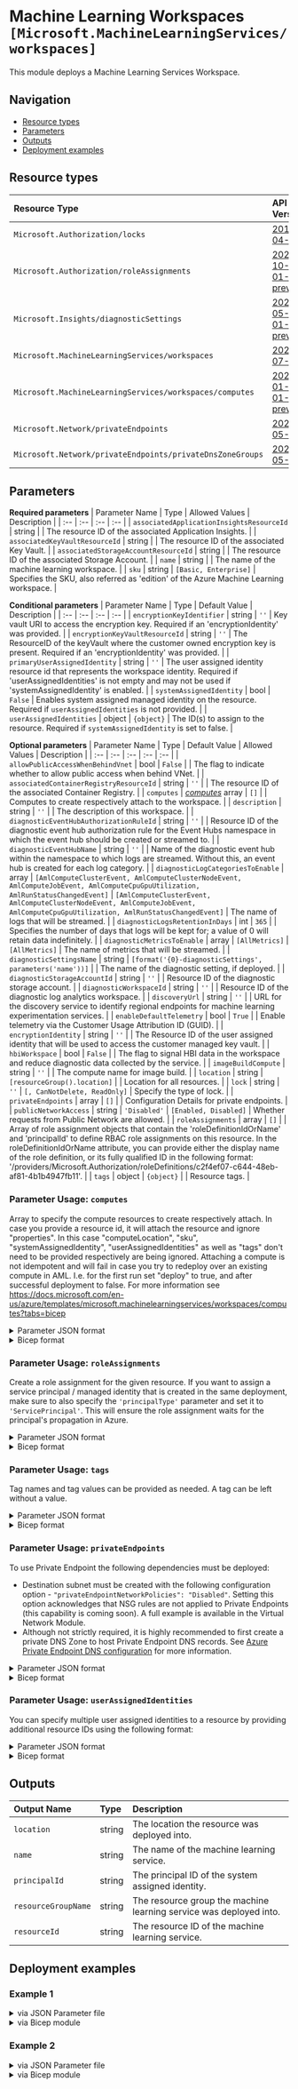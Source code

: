 # Machine Learning Workspaces `[Microsoft.MachineLearningServices/workspaces]`

This module deploys a Machine Learning Services Workspace.

## Navigation

- [Resource types](#Resource-types)
- [Parameters](#Parameters)
- [Outputs](#Outputs)
- [Deployment examples](#Deployment-examples)

## Resource types

| Resource Type | API Version |
| :-- | :-- |
| `Microsoft.Authorization/locks` | [2017-04-01](https://docs.microsoft.com/en-us/azure/templates/Microsoft.Authorization/2017-04-01/locks) |
| `Microsoft.Authorization/roleAssignments` | [2020-10-01-preview](https://docs.microsoft.com/en-us/azure/templates/Microsoft.Authorization/2020-10-01-preview/roleAssignments) |
| `Microsoft.Insights/diagnosticSettings` | [2021-05-01-preview](https://docs.microsoft.com/en-us/azure/templates/Microsoft.Insights/2021-05-01-preview/diagnosticSettings) |
| `Microsoft.MachineLearningServices/workspaces` | [2021-07-01](https://docs.microsoft.com/en-us/azure/templates/Microsoft.MachineLearningServices/2021-07-01/workspaces) |
| `Microsoft.MachineLearningServices/workspaces/computes` | [2022-01-01-preview](https://docs.microsoft.com/en-us/azure/templates/Microsoft.MachineLearningServices/2022-01-01-preview/workspaces/computes) |
| `Microsoft.Network/privateEndpoints` | [2021-05-01](https://docs.microsoft.com/en-us/azure/templates/Microsoft.Network/2021-05-01/privateEndpoints) |
| `Microsoft.Network/privateEndpoints/privateDnsZoneGroups` | [2021-05-01](https://docs.microsoft.com/en-us/azure/templates/Microsoft.Network/2021-05-01/privateEndpoints/privateDnsZoneGroups) |

## Parameters

**Required parameters**
| Parameter Name | Type | Allowed Values | Description |
| :-- | :-- | :-- | :-- |
| `associatedApplicationInsightsResourceId` | string |  | The resource ID of the associated Application Insights. |
| `associatedKeyVaultResourceId` | string |  | The resource ID of the associated Key Vault. |
| `associatedStorageAccountResourceId` | string |  | The resource ID of the associated Storage Account. |
| `name` | string |  | The name of the machine learning workspace. |
| `sku` | string | `[Basic, Enterprise]` | Specifies the SKU, also referred as 'edition' of the Azure Machine Learning workspace. |

**Conditional parameters**
| Parameter Name | Type | Default Value | Description |
| :-- | :-- | :-- | :-- |
| `encryptionKeyIdentifier` | string | `''` | Key vault URI to access the encryption key. Required if an 'encryptionIdentity' was provided. |
| `encryptionKeyVaultResourceId` | string | `''` | The ResourceID of the keyVault where the customer owned encryption key is present. Required if an 'encryptionIdentity' was provided. |
| `primaryUserAssignedIdentity` | string | `''` | The user assigned identity resource id that represents the workspace identity. Required if 'userAssignedIdentities' is not empty and may not be used if 'systemAssignedIdentity' is enabled. |
| `systemAssignedIdentity` | bool | `False` | Enables system assigned managed identity on the resource. Required if `userAssignedIdentities` is not provided. |
| `userAssignedIdentities` | object | `{object}` | The ID(s) to assign to the resource. Required if `systemAssignedIdentity` is set to false. |

**Optional parameters**
| Parameter Name | Type | Default Value | Allowed Values | Description |
| :-- | :-- | :-- | :-- | :-- |
| `allowPublicAccessWhenBehindVnet` | bool | `False` |  | The flag to indicate whether to allow public access when behind VNet. |
| `associatedContainerRegistryResourceId` | string | `''` |  | The resource ID of the associated Container Registry. |
| `computes` | _[computes](computes/readme.md)_ array | `[]` |  | Computes to create respectively attach to the workspace. |
| `description` | string | `''` |  | The description of this workspace. |
| `diagnosticEventHubAuthorizationRuleId` | string | `''` |  | Resource ID of the diagnostic event hub authorization rule for the Event Hubs namespace in which the event hub should be created or streamed to. |
| `diagnosticEventHubName` | string | `''` |  | Name of the diagnostic event hub within the namespace to which logs are streamed. Without this, an event hub is created for each log category. |
| `diagnosticLogCategoriesToEnable` | array | `[AmlComputeClusterEvent, AmlComputeClusterNodeEvent, AmlComputeJobEvent, AmlComputeCpuGpuUtilization, AmlRunStatusChangedEvent]` | `[AmlComputeClusterEvent, AmlComputeClusterNodeEvent, AmlComputeJobEvent, AmlComputeCpuGpuUtilization, AmlRunStatusChangedEvent]` | The name of logs that will be streamed. |
| `diagnosticLogsRetentionInDays` | int | `365` |  | Specifies the number of days that logs will be kept for; a value of 0 will retain data indefinitely. |
| `diagnosticMetricsToEnable` | array | `[AllMetrics]` | `[AllMetrics]` | The name of metrics that will be streamed. |
| `diagnosticSettingsName` | string | `[format('{0}-diagnosticSettings', parameters('name'))]` |  | The name of the diagnostic setting, if deployed. |
| `diagnosticStorageAccountId` | string | `''` |  | Resource ID of the diagnostic storage account. |
| `diagnosticWorkspaceId` | string | `''` |  | Resource ID of the diagnostic log analytics workspace. |
| `discoveryUrl` | string | `''` |  | URL for the discovery service to identify regional endpoints for machine learning experimentation services. |
| `enableDefaultTelemetry` | bool | `True` |  | Enable telemetry via the Customer Usage Attribution ID (GUID). |
| `encryptionIdentity` | string | `''` |  | The Resource ID of the user assigned identity that will be used to access the customer managed key vault. |
| `hbiWorkspace` | bool | `False` |  | The flag to signal HBI data in the workspace and reduce diagnostic data collected by the service. |
| `imageBuildCompute` | string | `''` |  | The compute name for image build. |
| `location` | string | `[resourceGroup().location]` |  | Location for all resources. |
| `lock` | string | `''` | `[, CanNotDelete, ReadOnly]` | Specify the type of lock. |
| `privateEndpoints` | array | `[]` |  | Configuration Details for private endpoints. |
| `publicNetworkAccess` | string | `'Disabled'` | `[Enabled, Disabled]` | Whether requests from Public Network are allowed. |
| `roleAssignments` | array | `[]` |  | Array of role assignment objects that contain the 'roleDefinitionIdOrName' and 'principalId' to define RBAC role assignments on this resource. In the roleDefinitionIdOrName attribute, you can provide either the display name of the role definition, or its fully qualified ID in the following format: '/providers/Microsoft.Authorization/roleDefinitions/c2f4ef07-c644-48eb-af81-4b1b4947fb11'. |
| `tags` | object | `{object}` |  | Resource tags. |


### Parameter Usage: `computes`

Array to specify the compute resources to create respectively attach.
In case you provide a resource id, it will attach the resource and ignore "properties". In this case "computeLocation", "sku", "systemAssignedIdentity", "userAssignedIdentities" as well as "tags" don't need to be provided respectively are being ignored.
Attaching a compute is not idempotent and will fail in case you try to redeploy over an existing compute in AML. I.e. for the first run set "deploy" to true, and after successful deployment to false.
For more information see https://docs.microsoft.com/en-us/azure/templates/microsoft.machinelearningservices/workspaces/computes?tabs=bicep

<details>

<summary>Parameter JSON format</summary>

```json
"computes": {
    "value": [
        // Attach existing resources
        {
            "name": "DefaultAKS",
            "location": "westeurope",
            "description": "Default AKS Cluster",
            "disableLocalAuth": false,
            "deployCompute": true,
            "computeType": "AKS",
            "resourceId": "/subscriptions/<<subscriptionId>>/resourceGroups/validation-rg/providers/Microsoft.ContainerService/managedClusters/xxx"
        },
        // Create new compute resource
        {
            "name": "DefaultCPU",
            "location": "westeurope",
            "computeLocation": "westeurope",
            "sku": "Basic",
            "systemAssignedIdentity": true,
            "userAssignedIdentities": {
                "/subscriptions/<<subscriptionId>>/resourcegroups/validation-rg/providers/Microsoft.ManagedIdentity/userAssignedIdentities/adp-<<namePrefix>>-az-msi-x-001": {}
            },
            "description": "Default CPU Cluster",
            "disableLocalAuth": false,
            "computeType": "AmlCompute",
            "properties": {
                "enableNodePublicIp": true,
                "isolatedNetwork": false,
                "osType": "Linux",
                "remoteLoginPortPublicAccess": "Disabled",
                "scaleSettings": {
                    "maxNodeCount": 3,
                    "minNodeCount": 0,
                    "nodeIdleTimeBeforeScaleDown": "PT5M"
                },
                "vmPriority": "Dedicated",
                "vmSize": "STANDARD_DS11_V2"
            }
        }
    ]
}
```

</details>

<details>

<summary>Bicep format</summary>

```bicep
computes: [
    // Attach existing resources
    {
        name: 'DefaultAKS'
        location: 'westeurope'
        description: 'Default AKS Cluster'
        disableLocalAuth: false
        deployCompute: true
        computeType: 'AKS'
        resourceId: '/subscriptions/<<subscriptionId>>/resourceGroups/validation-rg/providers/Microsoft.ContainerService/managedClusters/xxx'
    }
    // Create new compute resource
    {
        name: 'DefaultCPU'
        location: 'westeurope'
        computeLocation: 'westeurope'
        sku: 'Basic'
        systemAssignedIdentity: true
        userAssignedIdentities: {
            '/subscriptions/<<subscriptionId>>/resourcegroups/validation-rg/providers/Microsoft.ManagedIdentity/userAssignedIdentities/adp-<<namePrefix>>-az-msi-x-001': {}
        }
        description: 'Default CPU Cluster'
        disableLocalAuth: false
        computeType: 'AmlCompute'
        properties: {
            enableNodePublicIp: true
            isolatedNetwork: false
            osType: 'Linux'
            remoteLoginPortPublicAccess: 'Disabled'
            scaleSettings: {
                maxNodeCount: 3
                minNodeCount: 0
                nodeIdleTimeBeforeScaleDown: 'PT5M'
            }
            vmPriority: 'Dedicated'
            vmSize: 'STANDARD_DS11_V2'
        }
    }
]
```

</details>
<p>

### Parameter Usage: `roleAssignments`

Create a role assignment for the given resource. If you want to assign a service principal / managed identity that is created in the same deployment, make sure to also specify the `'principalType'` parameter and set it to `'ServicePrincipal'`. This will ensure the role assignment waits for the principal's propagation in Azure.

<details>

<summary>Parameter JSON format</summary>

```json
"roleAssignments": {
    "value": [
        {
            "roleDefinitionIdOrName": "Reader",
            "description": "Reader Role Assignment",
            "principalIds": [
                "12345678-1234-1234-1234-123456789012", // object 1
                "78945612-1234-1234-1234-123456789012" // object 2
            ]
        },
        {
            "roleDefinitionIdOrName": "/providers/Microsoft.Authorization/roleDefinitions/c2f4ef07-c644-48eb-af81-4b1b4947fb11",
            "principalIds": [
                "12345678-1234-1234-1234-123456789012" // object 1
            ],
            "principalType": "ServicePrincipal"
        }
    ]
}
```

</details>

<details>

<summary>Bicep format</summary>

```bicep
roleAssignments: [
    {
        roleDefinitionIdOrName: 'Reader'
        description: 'Reader Role Assignment'
        principalIds: [
            '12345678-1234-1234-1234-123456789012' // object 1
            '78945612-1234-1234-1234-123456789012' // object 2
        ]
    }
    {
        roleDefinitionIdOrName: '/providers/Microsoft.Authorization/roleDefinitions/c2f4ef07-c644-48eb-af81-4b1b4947fb11'
        principalIds: [
            '12345678-1234-1234-1234-123456789012' // object 1
        ]
        principalType: 'ServicePrincipal'
    }
]
```

</details>
<p>

### Parameter Usage: `tags`

Tag names and tag values can be provided as needed. A tag can be left without a value.

<details>

<summary>Parameter JSON format</summary>

```json
"tags": {
    "value": {
        "Environment": "Non-Prod",
        "Contact": "test.user@testcompany.com",
        "PurchaseOrder": "1234",
        "CostCenter": "7890",
        "ServiceName": "DeploymentValidation",
        "Role": "DeploymentValidation"
    }
}
```

</details>

<details>

<summary>Bicep format</summary>

```bicep
tags: {
    Environment: 'Non-Prod'
    Contact: 'test.user@testcompany.com'
    PurchaseOrder: '1234'
    CostCenter: '7890'
    ServiceName: 'DeploymentValidation'
    Role: 'DeploymentValidation'
}
```

</details>
<p>

### Parameter Usage: `privateEndpoints`

To use Private Endpoint the following dependencies must be deployed:

- Destination subnet must be created with the following configuration option - `"privateEndpointNetworkPolicies": "Disabled"`.  Setting this option acknowledges that NSG rules are not applied to Private Endpoints (this capability is coming soon). A full example is available in the Virtual Network Module.
- Although not strictly required, it is highly recommended to first create a private DNS Zone to host Private Endpoint DNS records. See [Azure Private Endpoint DNS configuration](https://docs.microsoft.com/en-us/azure/private-link/private-endpoint-dns) for more information.

<details>

<summary>Parameter JSON format</summary>

```json
"privateEndpoints": {
    "value": [
        // Example showing all available fields
        {
            "name": "sxx-az-pe", // Optional: Name will be automatically generated if one is not provided here
            "subnetResourceId": "/subscriptions/<<subscriptionId>>/resourceGroups/validation-rg/providers/Microsoft.Network/virtualNetworks/sxx-az-vnet-x-001/subnets/sxx-az-subnet-x-001",
            "service": "<<serviceName>>", // e.g. vault, registry, file, blob, queue, table etc.
            "privateDnsZoneResourceIds": [ // Optional: No DNS record will be created if a private DNS zone Resource ID is not specified
                "/subscriptions/<<subscriptionId>>/resourceGroups/validation-rg/providers/Microsoft.Network/privateDnsZones/privatelink.blob.core.windows.net"
            ],
            "customDnsConfigs": [ // Optional
                {
                    "fqdn": "customname.test.local",
                    "ipAddresses": [
                        "10.10.10.10"
                    ]
                }
            ]
        },
        // Example showing only mandatory fields
        {
            "subnetResourceId": "/subscriptions/<<subscriptionId>>/resourceGroups/validation-rg/providers/Microsoft.Network/virtualNetworks/sxx-az-vnet-x-001/subnets/sxx-az-subnet-x-001",
            "service": "<<serviceName>>" // e.g. vault, registry, file, blob, queue, table etc.
        }
    ]
}
```

</details>

<details>

<summary>Bicep format</summary>

```bicep
privateEndpoints:  [
    // Example showing all available fields
    {
        name: 'sxx-az-pe' // Optional: Name will be automatically generated if one is not provided here
        subnetResourceId: '/subscriptions/<<subscriptionId>>/resourceGroups/validation-rg/providers/Microsoft.Network/virtualNetworks/sxx-az-vnet-x-001/subnets/sxx-az-subnet-x-001'
        service: '<<serviceName>>' // e.g. vault registry file blob queue table etc.
        privateDnsZoneResourceIds: [ // Optional: No DNS record will be created if a private DNS zone Resource ID is not specified
            '/subscriptions/<<subscriptionId>>/resourceGroups/validation-rg/providers/Microsoft.Network/privateDnsZones/privatelink.blob.core.windows.net'
        ]
        // Optional
        customDnsConfigs: [
            {
                fqdn: 'customname.test.local'
                ipAddresses: [
                    '10.10.10.10'
                ]
            }
        ]
    }
    // Example showing only mandatory fields
    {
        subnetResourceId: '/subscriptions/<<subscriptionId>>/resourceGroups/validation-rg/providers/Microsoft.Network/virtualNetworks/sxx-az-vnet-x-001/subnets/sxx-az-subnet-x-001'
        service: '<<serviceName>>' // e.g. vault registry file blob queue table etc.
    }
]
```

</details>
<p>

### Parameter Usage: `userAssignedIdentities`

You can specify multiple user assigned identities to a resource by providing additional resource IDs using the following format:

<details>

<summary>Parameter JSON format</summary>

```json
"userAssignedIdentities": {
    "value": {
        "/subscriptions/12345678-1234-1234-1234-123456789012/resourcegroups/validation-rg/providers/Microsoft.ManagedIdentity/userAssignedIdentities/adp-sxx-az-msi-x-001": {},
        "/subscriptions/12345678-1234-1234-1234-123456789012/resourcegroups/validation-rg/providers/Microsoft.ManagedIdentity/userAssignedIdentities/adp-sxx-az-msi-x-002": {}
    }
}
```

</details>

<details>

<summary>Bicep format</summary>

```bicep
userAssignedIdentities: {
    '/subscriptions/12345678-1234-1234-1234-123456789012/resourcegroups/validation-rg/providers/Microsoft.ManagedIdentity/userAssignedIdentities/adp-sxx-az-msi-x-001': {}
    '/subscriptions/12345678-1234-1234-1234-123456789012/resourcegroups/validation-rg/providers/Microsoft.ManagedIdentity/userAssignedIdentities/adp-sxx-az-msi-x-002': {}
}
```

</details>
<p>

## Outputs

| Output Name | Type | Description |
| :-- | :-- | :-- |
| `location` | string | The location the resource was deployed into. |
| `name` | string | The name of the machine learning service. |
| `principalId` | string | The principal ID of the system assigned identity. |
| `resourceGroupName` | string | The resource group the machine learning service was deployed into. |
| `resourceId` | string | The resource ID of the machine learning service. |

## Deployment examples

<h3>Example 1</h3>

<details>

<summary>via JSON Parameter file</summary>

```json
{
    "$schema": "https://schema.management.azure.com/schemas/2019-04-01/deploymentParameters.json#",
    "contentVersion": "1.0.0.0",
    "parameters": {
        "name": {
            "value": "<<namePrefix>>-az-mls-min-001"
        },
        "sku": {
            "value": "Basic"
        },
        "associatedStorageAccountResourceId": {
            "value": "/subscriptions/<<subscriptionId>>/resourceGroups/validation-rg/providers/Microsoft.Storage/storageAccounts/adp<<namePrefix>>azsax001"
        },
        "associatedKeyVaultResourceId": {
            "value": "/subscriptions/<<subscriptionId>>/resourceGroups/validation-rg/providers/Microsoft.KeyVault/vaults/adp-<<namePrefix>>-az-kv-x-001"
        },
        "associatedApplicationInsightsResourceId": {
            "value": "/subscriptions/<<subscriptionId>>/resourceGroups/validation-rg/providers/Microsoft.Insights/components/adp-<<namePrefix>>-az-appi-x-001"
        },
        "systemAssignedIdentity": {
            "value": true
        }
    }
}
```

</details>

<details>

<summary>via Bicep module</summary>

```bicep
module workspaces './Microsoft.MachineLearningServices/workspaces/deploy.bicep' = {
  name: '${uniqueString(deployment().name)}-workspaces'
  params: {
    name: '<<namePrefix>>-az-mls-min-001'
    sku: 'Basic'
    associatedStorageAccountResourceId: '/subscriptions/<<subscriptionId>>/resourceGroups/validation-rg/providers/Microsoft.Storage/storageAccounts/adp<<namePrefix>>azsax001'
    associatedKeyVaultResourceId: '/subscriptions/<<subscriptionId>>/resourceGroups/validation-rg/providers/Microsoft.KeyVault/vaults/adp-<<namePrefix>>-az-kv-x-001'
    associatedApplicationInsightsResourceId: '/subscriptions/<<subscriptionId>>/resourceGroups/validation-rg/providers/Microsoft.Insights/components/adp-<<namePrefix>>-az-appi-x-001'
    systemAssignedIdentity: true
  }
}
```

</details>
<p>

<h3>Example 2</h3>

<details>

<summary>via JSON Parameter file</summary>

```json
{
    "$schema": "https://schema.management.azure.com/schemas/2019-04-01/deploymentParameters.json#",
    "contentVersion": "1.0.0.0",
    "parameters": {
        "name": {
            "value": "<<namePrefix>>-az-mls-x-001"
        },
        "lock": {
            "value": "CanNotDelete"
        },
        "sku": {
            "value": "Basic"
        },
        "associatedStorageAccountResourceId": {
            "value": "/subscriptions/<<subscriptionId>>/resourceGroups/validation-rg/providers/Microsoft.Storage/storageAccounts/adp<<namePrefix>>azsax001"
        },
        "associatedKeyVaultResourceId": {
            "value": "/subscriptions/<<subscriptionId>>/resourceGroups/validation-rg/providers/Microsoft.KeyVault/vaults/adp-<<namePrefix>>-az-kv-x-001"
        },
        "associatedApplicationInsightsResourceId": {
            "value": "/subscriptions/<<subscriptionId>>/resourceGroups/validation-rg/providers/Microsoft.Insights/components/adp-<<namePrefix>>-az-appi-x-001"
        },
        "systemAssignedIdentity": {
            "value": false // Must be false if `primaryUserAssignedIdentity` is provided
        },
        "userAssignedIdentities": {
            "value": {
                "/subscriptions/<<subscriptionId>>/resourcegroups/validation-rg/providers/Microsoft.ManagedIdentity/userAssignedIdentities/adp-<<namePrefix>>-az-msi-x-001": {}
            }
        },
        "description": {
            "value": "The cake is a lie."
        },
        "discoveryUrl": {
            "value": "http://example.com"
        },
        "encryptionIdentity": {
            "value": "/subscriptions/<<subscriptionId>>/resourcegroups/validation-rg/providers/Microsoft.ManagedIdentity/userAssignedIdentities/adp-<<namePrefix>>-az-msi-x-001"
        },
        "encryptionKeyIdentifier": {
            "value": "https://adp-carml-az-kv-nopr-002.vault.azure.net/keys/keyEncryptionKey/5263fcde203347baa7cda35d074073b2" // ID must be updated for new keys
        },
        "encryptionKeyVaultResourceId": {
            "value": "/subscriptions/<<subscriptionId>>/resourceGroups/validation-rg/providers/Microsoft.KeyVault/vaults/adp-carml-az-kv-nopr-002"
        },
        "imageBuildCompute": {
            "value": "testcompute"
        },
        "publicNetworkAccess": {
            "value": "Enabled"
        },
        "primaryUserAssignedIdentity": {
            "value": "/subscriptions/<<subscriptionId>>/resourcegroups/validation-rg/providers/Microsoft.ManagedIdentity/userAssignedIdentities/adp-<<namePrefix>>-az-msi-x-001"
        },
        "computes": {
            "value": [
                {
                    "name": "DefaultCPU",
                    "location": "westeurope",
                    "computeLocation": "westeurope",
                    "sku": "Basic",
                    "systemAssignedIdentity": false,
                    "userAssignedIdentities": {
                        "/subscriptions/<<subscriptionId>>/resourcegroups/validation-rg/providers/Microsoft.ManagedIdentity/userAssignedIdentities/adp-<<namePrefix>>-az-msi-x-001": {}
                    },
                    "description": "Default CPU Cluster",
                    "disableLocalAuth": false,
                    "computeType": "AmlCompute",
                    "properties": {
                        "enableNodePublicIp": true,
                        "isolatedNetwork": false,
                        "osType": "Linux",
                        "remoteLoginPortPublicAccess": "Disabled",
                        "scaleSettings": {
                            "maxNodeCount": 3,
                            "minNodeCount": 0,
                            "nodeIdleTimeBeforeScaleDown": "PT5M"
                        },
                        "vmPriority": "Dedicated",
                        "vmSize": "STANDARD_DS11_V2"
                    }
                }
            ]
        },
        "roleAssignments": {
            "value": [
                {
                    "roleDefinitionIdOrName": "Reader",
                    "principalIds": [
                        "<<deploymentSpId>>"
                    ]
                }
            ]
        },
        "diagnosticLogsRetentionInDays": {
            "value": 7
        },
        "diagnosticStorageAccountId": {
            "value": "/subscriptions/<<subscriptionId>>/resourceGroups/validation-rg/providers/Microsoft.Storage/storageAccounts/adp<<namePrefix>>azsax001"
        },
        "diagnosticWorkspaceId": {
            "value": "/subscriptions/<<subscriptionId>>/resourcegroups/validation-rg/providers/microsoft.operationalinsights/workspaces/adp-<<namePrefix>>-az-law-x-001"
        },
        "diagnosticEventHubAuthorizationRuleId": {
            "value": "/subscriptions/<<subscriptionId>>/resourceGroups/validation-rg/providers/Microsoft.EventHub/namespaces/adp-<<namePrefix>>-az-evhns-x-001/AuthorizationRules/RootManageSharedAccessKey"
        },
        "diagnosticEventHubName": {
            "value": "adp-<<namePrefix>>-az-evh-x-001"
        },
        "privateEndpoints": {
            "value": [
                {
                    "subnetResourceId": "/subscriptions/<<subscriptionId>>/resourceGroups/validation-rg/providers/Microsoft.Network/virtualNetworks/adp-<<namePrefix>>-az-vnet-x-001/subnets/<<namePrefix>>-az-subnet-x-005-privateEndpoints",
                    "service": "amlworkspace"
                }
            ]
        }
    }
}
```

</details>

<details>

<summary>via Bicep module</summary>

```bicep
module workspaces './Microsoft.MachineLearningServices/workspaces/deploy.bicep' = {
  name: '${uniqueString(deployment().name)}-workspaces'
  params: {
    name: '<<namePrefix>>-az-mls-x-001'
    lock: 'CanNotDelete'
    sku: 'Basic'
    associatedStorageAccountResourceId: '/subscriptions/<<subscriptionId>>/resourceGroups/validation-rg/providers/Microsoft.Storage/storageAccounts/adp<<namePrefix>>azsax001'
    associatedKeyVaultResourceId: '/subscriptions/<<subscriptionId>>/resourceGroups/validation-rg/providers/Microsoft.KeyVault/vaults/adp-<<namePrefix>>-az-kv-x-001'
    associatedApplicationInsightsResourceId: '/subscriptions/<<subscriptionId>>/resourceGroups/validation-rg/providers/Microsoft.Insights/components/adp-<<namePrefix>>-az-appi-x-001'
    systemAssignedIdentity: false
    userAssignedIdentities: {
      '/subscriptions/<<subscriptionId>>/resourcegroups/validation-rg/providers/Microsoft.ManagedIdentity/userAssignedIdentities/adp-<<namePrefix>>-az-msi-x-001': {}
    }
    description: 'The cake is a lie.'
    discoveryUrl: 'http://example.com'
    encryptionIdentity: '/subscriptions/<<subscriptionId>>/resourcegroups/validation-rg/providers/Microsoft.ManagedIdentity/userAssignedIdentities/adp-<<namePrefix>>-az-msi-x-001'
    encryptionKeyIdentifier: 'https://adp-carml-az-kv-nopr-002.vault.azure.net/keys/keyEncryptionKey/5263fcde203347baa7cda35d074073b2'
    encryptionKeyVaultResourceId: '/subscriptions/<<subscriptionId>>/resourceGroups/validation-rg/providers/Microsoft.KeyVault/vaults/adp-carml-az-kv-nopr-002'
    imageBuildCompute: 'testcompute'
    publicNetworkAccess: 'Enabled'
    primaryUserAssignedIdentity: '/subscriptions/<<subscriptionId>>/resourcegroups/validation-rg/providers/Microsoft.ManagedIdentity/userAssignedIdentities/adp-<<namePrefix>>-az-msi-x-001'
    computes: [
      {
        name: 'DefaultCPU'
        location: 'westeurope'
        computeLocation: 'westeurope'
        sku: 'Basic'
        systemAssignedIdentity: false
        userAssignedIdentities: {
          '/subscriptions/<<subscriptionId>>/resourcegroups/validation-rg/providers/Microsoft.ManagedIdentity/userAssignedIdentities/adp-<<namePrefix>>-az-msi-x-001': {}
        }
        description: 'Default CPU Cluster'
        disableLocalAuth: false
        computeType: 'AmlCompute'
        properties: {
          enableNodePublicIp: true
          isolatedNetwork: false
          osType: 'Linux'
          remoteLoginPortPublicAccess: 'Disabled'
          scaleSettings: {
            maxNodeCount: 3
            minNodeCount: 0
            nodeIdleTimeBeforeScaleDown: 'PT5M'
          }
          vmPriority: 'Dedicated'
          vmSize: 'STANDARD_DS11_V2'
        }
      }
    ]
    roleAssignments: [
      {
        roleDefinitionIdOrName: 'Reader'
        principalIds: [
          '<<deploymentSpId>>'
        ]
      }
    ]
    diagnosticLogsRetentionInDays: 7
    diagnosticStorageAccountId: '/subscriptions/<<subscriptionId>>/resourceGroups/validation-rg/providers/Microsoft.Storage/storageAccounts/adp<<namePrefix>>azsax001'
    diagnosticWorkspaceId: '/subscriptions/<<subscriptionId>>/resourcegroups/validation-rg/providers/microsoft.operationalinsights/workspaces/adp-<<namePrefix>>-az-law-x-001'
    diagnosticEventHubAuthorizationRuleId: '/subscriptions/<<subscriptionId>>/resourceGroups/validation-rg/providers/Microsoft.EventHub/namespaces/adp-<<namePrefix>>-az-evhns-x-001/AuthorizationRules/RootManageSharedAccessKey'
    diagnosticEventHubName: 'adp-<<namePrefix>>-az-evh-x-001'
    privateEndpoints: [
      {
        subnetResourceId: '/subscriptions/<<subscriptionId>>/resourceGroups/validation-rg/providers/Microsoft.Network/virtualNetworks/adp-<<namePrefix>>-az-vnet-x-001/subnets/<<namePrefix>>-az-subnet-x-005-privateEndpoints'
        service: 'amlworkspace'
      }
    ]
  }
}
```

</details>
<p>
